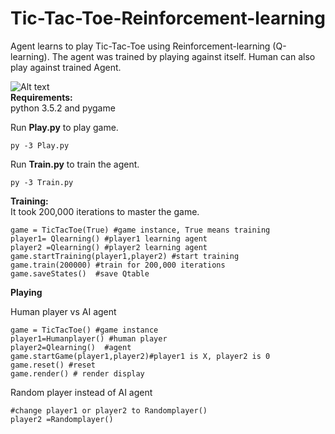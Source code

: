 # Tic-Tac-Toe-Reinforcement-learning
Agent learns to play Tic-Tac-Toe using Reinforcement-learning (Q-learning). The agent was trained by playing against itself. Human can also play against trained Agent.

![Alt text](https://github.com/Rohithkvsp/Tic-Tac-Toe-Reinforcement-learning/blob/master/Game.jpg)<br />
<b>Requirements:</b><br />
python 3.5.2 and pygame

Run <b>Play.py</b> to play game.<br />
```
py -3 Play.py
```
Run <b>Train.py</b> to train the agent.<br />
```
py -3 Train.py
```

<b>Training:</b><br />
It took 200,000 iterations to master the game.
```
game = TicTacToe(True) #game instance, True means training
player1= Qlearning() #player1 learning agent 
player2 =Qlearning() #player2 learning agent 
game.startTraining(player1,player2) #start training
game.train(200000) #train for 200,000 iterations
game.saveStates()  #save Qtable
```

<b>Playing</b><br />

Human player vs AI agent
```
game = TicTacToe() #game instance
player1=Humanplayer() #human player
player2=Qlearning()  #agent
game.startGame(player1,player2)#player1 is X, player2 is 0
game.reset() #reset
game.render() # render display
```
Random player instead of AI agent

```
#change player1 or player2 to Randomplayer()
player2 =Randomplayer()
```
